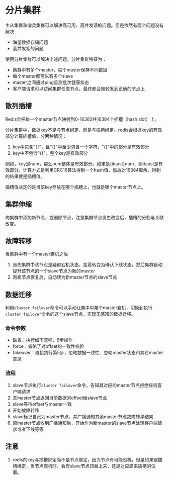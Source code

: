# 分片集群

主从集群和哨兵集群可以解决高可用、高并发读的问题。但是依然有两个问题没有解决

- 海量数据存储问题
- 高并发写的问题

使用分片集群可以解决上述问题，分片集群特征为：

- 集群中有多个master，每个master保存不同数据
- 每个master都可以有多个slave
- master之间通过ping监测批次健康状态
- 客户端请求可以访问集群任意节点，最终都会被转发到正确的节点上

## 散列插槽

Redis会把每一个master节点映射到0-16383共16384个插槽（hash slot）上。

分片集群中，数据key不是与节点绑定，而是与插槽绑定。redis会根据key的有效部分计算插槽值，分两种情况：

1. key中包含"{}"，且"{}"中至少包含一个字符，"{}"中的部分是有效部分
2. key中不包含"{}"，整个key是有效部分

例如，key是num，那么num整体是有效部分，如果是{itcast}num，则itcast是有效部分。计算方式是利用CRC16算法得到一个hash值，然后对16384取余，得到的结果就是插槽值。

插槽值决定的是当前key存放在哪个插槽上，也就是哪个master节点上。

## 集群伸缩

向集群中添加新节点，或删除节点，注意集群节点发生改变后，插槽的分割与关联改变。

## 故障转移

当集群中有一个master宕机之后

1. 首先集群中该节点是疑似宕机状态，接着转变为确认下线状态，然后集群自动提升该节点的一个slave节点为新的master
2. 宕机节点恢复后，自动转为新master节点的slave节点

## 数据迁移

利用`cluster failover`命令可以手动让集中中某个master宕机，切换到执行`cluster failover`命令的这个slave节点，实现无感知的数据迁移。

### 命令参数

- 缺省：执行如下流程，6步操作
- force：省略了对offset的一致性校验
- takeover：直接执行第5步，忽略数据一致性、忽略master状态和其它master意见

### 流程

1. slave节点执行`cluster failover`命令，告知其对应的master节点拒绝任何客户端请求
2. 其master节点返回当前数据的offset给slave节点
3. slave等待offset与master一致
4. 开始故障转移
5. slave标记自己为master节点，并广播通知其余master节点故障转移结果
6. 原master节点收到广播通知后，开始作为新master的slave节点处理客户端请求或者下线等等

## 注意

1. redis的key与插槽绑定而不是节点绑定，因为节点有可能宕机，但是如果跟插槽绑定，当节点宕机时，会有slave节点顶替上来，还是对应原来插槽的位置。